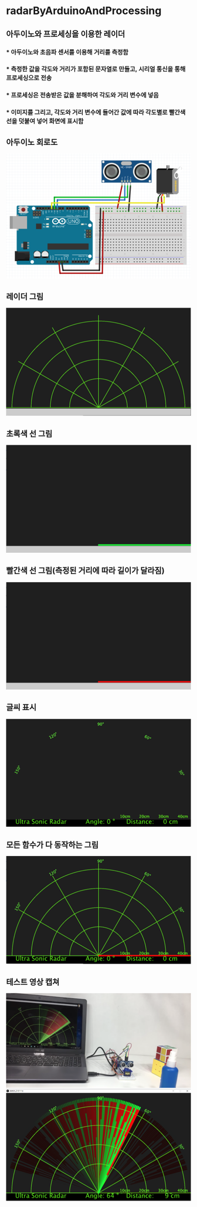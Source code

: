 # radarByArduinoAndProcessing

## 아두이노와 프로세싱을 이용한 레이더  
### * 아두이노와 초음파 센서를 이용해 거리를 측정함  
### * 측정한 값을 각도와 거리가 포함된 문자열로 만들고, 시리얼 통신을 통해 프로세싱으로 전송  
### * 프로세싱은 전송받은 값을 분해하여 각도와 거리 변수에 넣음  
### * 이미지를 그리고, 각도와 거리 변수에 들어간 값에 따라 각도별로 빨간색 선을 덧붙여 넣어 화면에 표시함  

## 아두이노 회로도  
![](https://github.com/mtinet/radarByArduinoAndProcessing/blob/main/image/circuit.png?raw=true)  

## 레이더 그림  
![](https://github.com/mtinet/radarByArduinoAndProcessing/blob/main/image/1.png?raw=true)  

## 초록색 선 그림  
![](https://github.com/mtinet/radarByArduinoAndProcessing/blob/main/image/2.png?raw=true)  

## 빨간색 선 그림(측정된 거리에 따라 길이가 달라짐)  
![](https://github.com/mtinet/radarByArduinoAndProcessing/blob/main/image/3.png?raw=true)  

## 글씨 표시  
![](https://github.com/mtinet/radarByArduinoAndProcessing/blob/main/image/4.png?raw=true)  

## 모든 함수가 다 동작하는 그림  
![](https://github.com/mtinet/radarByArduinoAndProcessing/blob/main/image/5.png?raw=true)  

## 테스트 영상 캡쳐  
![](https://github.com/mtinet/radarByArduinoAndProcessing/blob/main/image/6.png?raw=true)  
![](https://github.com/mtinet/radarByArduinoAndProcessing/blob/main/image/7.png?raw=true)
